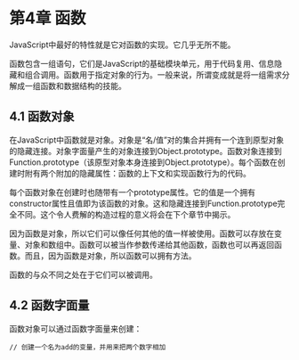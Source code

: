 # 第4章 函数

JavaScript中最好的特性就是它对函数的实现。它几乎无所不能。

函数包含一组语句，它们是JavaScript的基础模块单元，用于代码复用、信息隐藏和组合调用。函数用于指定对象的行为。一般来说，所谓变成就是将一组需求分解成一组函数和数据结构的技能。

## 4.1 函数对象

在JavaScript中函数就是对象。对象是“名/值”对的集合并拥有一个连到原型对象的隐藏连接。对象字面量产生的对象连接到Object.prototype。函数对象连接到Function.prototype（该原型对象本身连接到Object.prototype）。每个函数在创建时附有两个附加的隐藏属性：函数的上下文和实现函数行为的代码。

每个函数对象在创建时也随带有一个prototype属性。它的值是一个拥有constructor属性且值即为该函数的对象。这和隐藏连接到Function.prototype完全不同。这个令人费解的构造过程的意义将会在下个章节中揭示。

因为函数是对象，所以它们可以像任何其他的值一样被使用。函数可以存放在变量、对象和数组中。函数可以被当作参数传递给其他函数，函数也可以再返回函数。而且，因为函数是对象，所以函数可以拥有方法。

函数的与众不同之处在于它们可以被调用。

## 4.2 函数字面量

函数对象可以通过函数字面量来创建：

	// 创建一个名为add的变量，并用来把两个数字相加 


